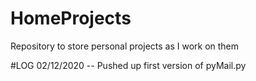 # HomeProjects
Repository to store personal projects as I work on them

#LOG
02/12/2020 -- Pushed up first version of pyMail.py
